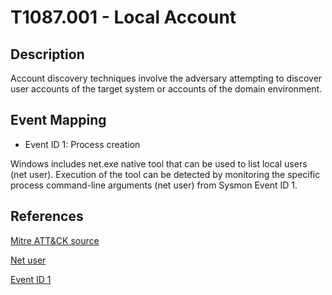 # T1087.001 - Local Account

## Description

Account discovery techniques involve the adversary attempting to discover user accounts of the target system or accounts of the domain environment.

## Event Mapping

* Event ID 1: Process creation

Windows includes net.exe native tool that can be used to list local users (net user). Execution of the tool can be detected by monitoring the specific process command-line arguments (net user) from Sysmon Event ID 1.

## References

[Mitre ATT&CK source](https://attack.mitre.org/techniques/T1087/001/)

[Net user](https://docs.microsoft.com/en-us/previous-versions/windows/it-pro/windows-server-2012-r2-and-2012/cc771865(v=ws.11))

[Event ID 1](https://docs.microsoft.com/en-us/sysinternals/downloads/sysmon#event-id-1-process-creation)
